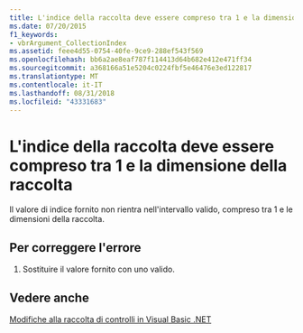 ```yaml
---
title: L'indice della raccolta deve essere compreso tra 1 e la dimensione della raccolta
ms.date: 07/20/2015
f1_keywords:
- vbrArgument_CollectionIndex
ms.assetid: feee4d55-0754-40fe-9ce9-288ef543f569
ms.openlocfilehash: bb6a2ae8eaf787f114413d64b682e412e471ff34
ms.sourcegitcommit: a368166a51e5204c0224fbf5e46476e3ed122817
ms.translationtype: MT
ms.contentlocale: it-IT
ms.lasthandoff: 08/31/2018
ms.locfileid: "43331683"
---
```

# <a name="collection-index-must-be-in-the-range-1-to-the-size-of-the-collection"></a>L'indice della raccolta deve essere compreso tra 1 e la dimensione della raccolta
Il valore di indice fornito non rientra nell'intervallo valido, compreso tra 1 e le dimensioni della raccolta.  
  
## <a name="to-correct-this-error"></a>Per correggere l'errore  
  
1.  Sostituire il valore fornito con uno valido.  
  
## <a name="see-also"></a>Vedere anche  
 [Modifiche alla raccolta di controlli in Visual Basic .NET](https://msdn.microsoft.com/library/8eb5b458-8b39-4d79-9c97-2b29c527afa5)
